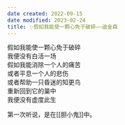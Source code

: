 ```yaml
---
date created: 2022-09-15
date modified: 2023-02-24
title: ✨假如我能使一颗心免于破碎——迪金森
---
```


假如我能使一颗心免于破碎  
我便没有白活一场  
假如我能消除一个人的痛苦  
或者平息一个人的悲伤  
或者帮助一只昏迷的知更鸟  
重新回到它的巢中  
我便没有虚度此生  

第一次听说，是在[[胆小鬼]]中。
